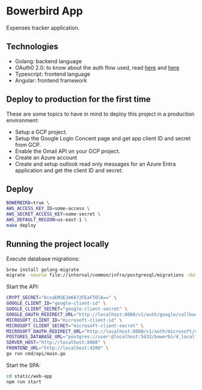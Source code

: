 # Bowerbird App

Expenses tracker application.

## Technologies

- Golang: backend language
- OAuth0 2.0: to know about the auth flow used, read [here](https://cloud.google.com/go/getting-started/authenticate-users-with-iap#external_authentication_with_oauth2) and [here](https://developers.google.com/identity/protocols/oauth2/web-server)
- Typescript: frontend language
- Angular: frontend framework

## Deploy to production for the first time

These are some topics to have in mind to deploy this project in a production environment:

- Setup a GCP project.
- Setup the Google Login Concent page and get app client ID and secret from GCP.
- Enable the Gmail API on your GCP project.
- Create an Azure account
- Create and setup outlook read only messages for an Azure Entra application and get the client ID and secret.

## Deploy

```bash
BOWERBIRD=true \
AWS_ACCESS_KEY_ID=some-access \
AWS_SECRET_ACCESS_KEY=some-secret \
AWS_DEFAULT_REGION=us-east-1 \
make deploy
```

## Running the project locally

Execute database migrations:

```bash
brew install golang-migrate
migrate -source file://internal/common/infra/postgresql/migrations -database "postgres://johan:@localhost:5432/bowerbird_test?sslmode=disable" up
```

Start the API:

```bash
CRYPT_SECRET="6cxaEM3EJm6672FEaFTOlA==" \
GOOGLE_CLIENT_ID="google-client-id" \
GOOGLE_CLIENT_SECRET="google-client-secret" \
GOOGLE_OAUTH_REDIRECT_URL="http://localhost:8080/v1/auth/google/callback" \
MICROSOFT_CLIENT_ID="microsoft-client-id" \
MICROSOFT_CLIENT_SECRET="microsoft-client-secret" \
MICROSOFT_OAUTH_REDIRECT_URL="http://localhost:8080/v1/auth/microsoft/callback" \
POSTGRES_DATABASE_URL="postgres://user:@localhost:5432/bowerbird_local?sslmode=disable" \
SERVER_HOST="http://localhost:8080" \
FRONTEND_URL="http://localhost:4200" \
go run cmd/api/main.go
```

Start the SPA:

```bash
cd static/web-app
npm run start
```